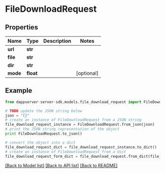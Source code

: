 # FileDownloadRequest


## Properties

Name | Type | Description | Notes
------------ | ------------- | ------------- | -------------
**url** | **str** |  | 
**file** | **str** |  | 
**dir** | **str** |  | 
**mode** | **float** |  | [optional] 

## Example

```python
from dappserver-server-sdk.models.file_download_request import FileDownloadRequest

# TODO update the JSON string below
json = "{}"
# create an instance of FileDownloadRequest from a JSON string
file_download_request_instance = FileDownloadRequest.from_json(json)
# print the JSON string representation of the object
print FileDownloadRequest.to_json()

# convert the object into a dict
file_download_request_dict = file_download_request_instance.to_dict()
# create an instance of FileDownloadRequest from a dict
file_download_request_form_dict = file_download_request.from_dict(file_download_request_dict)
```
[[Back to Model list]](../README.md#documentation-for-models) [[Back to API list]](../README.md#documentation-for-api-endpoints) [[Back to README]](../README.md)


